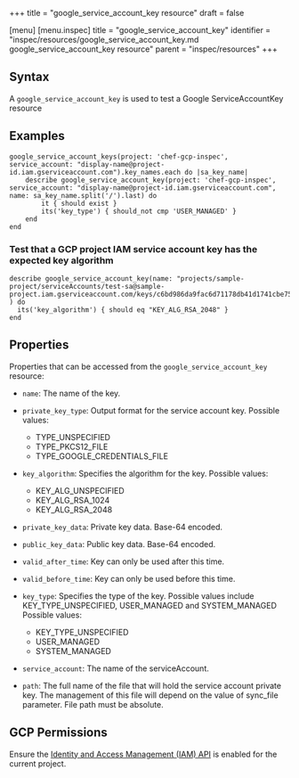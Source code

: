 +++
title = "google_service_account_key resource"
draft = false

[menu]
  [menu.inspec]
    title = "google_service_account_key"
    identifier = "inspec/resources/google_service_account_key.md google_service_account_key resource"
    parent = "inspec/resources"
+++


## Syntax
A `google_service_account_key` is used to test a Google ServiceAccountKey resource

## Examples
```
google_service_account_keys(project: 'chef-gcp-inspec', service_account: "display-name@project-id.iam.gserviceaccount.com").key_names.each do |sa_key_name|
	describe google_service_account_key(project: 'chef-gcp-inspec', service_account: "display-name@project-id.iam.gserviceaccount.com", name: sa_key_name.split('/').last) do
		it { should exist }
		its('key_type') { should_not cmp 'USER_MANAGED' }
	end
end
```

### Test that a GCP project IAM service account key has the expected key algorithm

    describe google_service_account_key(name: "projects/sample-project/serviceAccounts/test-sa@sample-project.iam.gserviceaccount.com/keys/c6bd986da9fac6d71178db41d1741cbe751a5080" ) do
      its('key_algorithm') { should eq "KEY_ALG_RSA_2048" }
    end

## Properties
Properties that can be accessed from the `google_service_account_key` resource:


  * `name`: The name of the key.

  * `private_key_type`: Output format for the service account key.
  Possible values:
    * TYPE_UNSPECIFIED
    * TYPE_PKCS12_FILE
    * TYPE_GOOGLE_CREDENTIALS_FILE

  * `key_algorithm`: Specifies the algorithm for the key.
  Possible values:
    * KEY_ALG_UNSPECIFIED
    * KEY_ALG_RSA_1024
    * KEY_ALG_RSA_2048

  * `private_key_data`: Private key data. Base-64 encoded.

  * `public_key_data`: Public key data. Base-64 encoded.

  * `valid_after_time`: Key can only be used after this time.

  * `valid_before_time`: Key can only be used before this time.

  * `key_type`: Specifies the type of the key. Possible values include KEY_TYPE_UNSPECIFIED, USER_MANAGED and SYSTEM_MANAGED
  Possible values:
    * KEY_TYPE_UNSPECIFIED
    * USER_MANAGED
    * SYSTEM_MANAGED

  * `service_account`: The name of the serviceAccount.

  * `path`: The full name of the file that will hold the service account private key. The management of this file will depend on the value of sync_file parameter.  File path must be absolute.


## GCP Permissions

Ensure the [Identity and Access Management (IAM) API](https://console.cloud.google.com/apis/library/iam.googleapis.com/) is enabled for the current project.
